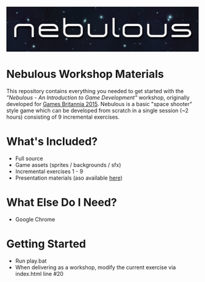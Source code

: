 ![logo.png](https://raw.githubusercontent.com/drummertom999/nebulous-workshop/master/img/logo.png)

Nebulous Workshop Materials
=======================
This repository contains everything you needed to get started with the *"Nebulous - An Introduction to Game Development"* workshop, originally developed for [Games Britannia 2015](http://www.gamesbritannia.com/). Nebulous is a basic "space shooter" style game which can be developed from scratch in a single session (~2 hours) consisting of 9 incremental exercises.

What's Included?
=======================
* Full source
* Game assets (sprites / backgrounds / sfx)
* Incremental exercises 1 - 9
* Presentation materials (aso available [here](https://docs.google.com/presentation/d/1RI0fdmmQDTtNAMXE1TyAMnCF57luMgrWFlh2jf8Qq9A/edit?usp=sharing))

What Else Do I Need?
=======================
* Google Chrome

Getting Started
=======================
* Run play.bat
* When delivering as a workshop, modify the current exercise via index.html line #20
